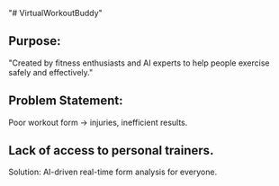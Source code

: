 "# VirtualWorkoutBuddy" 
## Purpose:
  "Created by fitness enthusiasts and AI experts to help people exercise safely and effectively."
## Problem Statement:
  Poor workout form → injuries, inefficient results.
## Lack of access to personal trainers.
  Solution: AI-driven real-time form analysis for everyone.

